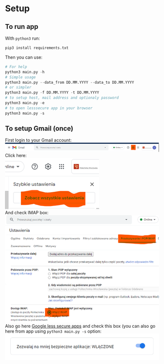 # Setup
## To run app
With ```python3``` run:  
```bash
pip3 install requirements.txt
```  
Then you can use:  
```python
# For help
python3 main.py -h
# Simple usage 
python3 main.py --data_from DD.MM.YYYY --data_to DD.MM.YYYY
# or simpler
python3 main.py -f DD.MM.YYYY -t DD.MM.YYYY
# to setup host, mail address and optionaly password
python3 main.py -e
# to open lesssecure app in your browser
python3 main.py -s
```

## To setup Gmail (once)
First login to your Gmail account:  
![alt text](https://github.com/Cvaniak/MailExerciseParser/blob/master/images/GmailHeader.png "Step 1")  
Click here:  
![alt text](https://github.com/Cvaniak/MailExerciseParser/blob/master/images/GmailHeader_1.png "Step 2")  
And check IMAP box:  
![alt text](https://github.com/Cvaniak/MailExerciseParser/blob/master/images/GmailHeader_2.png "Step 3")  
Also go here [Google less secure apps](https://myaccount.google.com/lesssecureapps) and check this box (you can also go here from app using ```python3 main.py -s``` option:  
![alt text](https://github.com/Cvaniak/MailExerciseParser/blob/master/images/GmailHeader_3.png "Step 4")  
